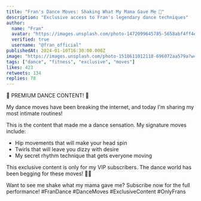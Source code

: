 ```yaml
---
title: "Fran's Dance Moves: Shaking What My Mama Gave Me 💃"
description: "Exclusive access to Fran's legendary dance techniques"
author:
  name: "Fran"
  avatar: "https://images.unsplash.com/photo-1472099645785-5658abf4ff4e?w=150&h=150&fit=crop&crop=face"
  verified: true
  username: "@fran_official"
publishedAt: 2024-01-10T16:30:00.000Z
image: "https://images.unsplash.com/photo-1518611012118-696072aa579a?w=800&h=400&fit=crop"
tags: ["dance", "fitness", "exclusive", "moves"]
likes: 423
retweets: 134
replies: 78
---
```


💃 PREMIUM DANCE CONTENT! 💃

My dance moves have been breaking the internet, and today I'm sharing my most intimate routines!

This is the content that made me a dance sensation. My signature moves include:
- Hip movements that will make your head spin
- Twirls that will leave you dizzy with desire
- My secret rhythm technique that gets everyone moving

This exclusive content is only for my VIP subscribers. The dance world has been begging for these moves! 🕺✨

Want to see me shake what my mama gave me? Subscribe now for the full performance! #FranDance #DanceMoves #ExclusiveContent #OnlyFrans 